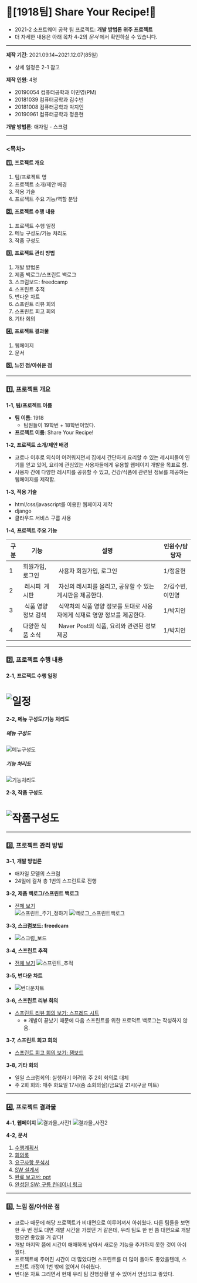 # **💛\[1918팀\] Share Your Recipe!💛**

-   2021-2 소프트웨어 공학 팀 프로젝트: **개발 방법론 위주 프로젝트**
-   더 자세한 내용은 아래 목차 4-2의 _문서_ 에서 확인하실 수 있습니다.

---

**제작 기간**: 2021.09.14~2021.12.07(85일)

-   상세 일정은 2-1 참고

**제작 인원**: 4명

-   20190054 컴퓨터공학과 이민영(PM)
-   20181039 컴퓨터공학과 김수빈
-   20181008 컴퓨터공학과 박지인
-   20190961 컴퓨터공학과 정윤현

**개발 방법론**: 애자일 - 스크럼

---

### **<목차>**

**1️⃣, 프로젝트 개요**

1.  팀/프로젝트 명
2.  프로젝트 소개/제안 배경
3.  적용 기술
4.  프로젝트 주요 기능/역할 분담

**2️⃣, 프로젝트 수행 내용**

1.  프로젝트 수행 일정
2.  메뉴 구성도/기능 처리도
3.  작품 구성도

**3️⃣, 프로젝트 관리 방법**

1.  개발 방법론
2.  제품 백로그/스프린트 백로그
3.  스크럼보드: freedcamp
4.  스프린트 추적
5.  번다운 차트
6.  스프린트 리뷰 회의
7.  스프린트 회고 회의
8.  기타 회의

**4️⃣, 프로젝트 결과물**

1.  웹페이지
2.  문서

**5️⃣, 느낀 점/아쉬운 점**

---

### **1️⃣, 프로젝트 개요**

**1-1, 팀/프로젝트 이름**

-   **팀 이름**: 1918
    -   팀원들이 19학번 + 18학번이었다.
-   **프로젝트 이름**: Share Your Recipe!


**1-2, 프로젝트 소개/제안 배경**

-   코로나 이후로 외식이 어려워지면서 집에서 간단하게 요리할 수 있는 레시피들이 인기를 얻고 있어, 요리에 관심있는 사용자들에게 유용할 웹페이지 개발을 목표로 함.
-   사용자 간에 다양한 레시피를 공유할 수 있고, 건강/식품에 관련된 정보를 제공하는 웹페이지를 제작함.


**1-3, 적용 기술**

-   html/css/javascript를 이용한 웹페이지 제작
-   django
-   클라우드 서비스 구름 사용


**1-4, 프로젝트 주요 기능**

| 구분 | 기능 | 설명 | 인원수/담당자 |
| --- | --- | --- | --- |
| 1 | 회원가입, 로그인  |  사용자 회원가입, 로그인 | 1/정윤현 |
| 2 |  레시피  게시판 |  자신의 레시피를 올리고, 공유할 수 있는 게시판을 제공한다. | 2/김수빈, 이민영 |
| 3 |  식품 영양 정보 검색 |  식약처의 식품 영양 정보를 토대로 사용자에게 식재료 영양 정보를 제공한다. | 1/박지인       |
| 4 | 다양한 식품 소식 |  Naver Post의 식품, 요리와 관련된 정보 제공 | 1/박지인       |

---

### **2️⃣, 프로젝트 수행 내용**

**2-1, 프로젝트 수행 일정**
# ![일정](https://user-images.githubusercontent.com/61674991/146735498-61e7dbb7-585c-4dff-af9f-bc141d526e3f.png)

**2-2, 메뉴 구성도/기능 처리도**
##### 메뉴 구성도
![메뉴구성도](https://user-images.githubusercontent.com/61674991/146735504-3e4df990-f6b6-4971-8f3d-4de3d9cb07b6.JPG)

##### 기능 처리도
![기능처리도](https://user-images.githubusercontent.com/61674991/146735500-3e701465-ea21-4c1a-b72d-e2bcfb062a7f.JPG)

**2-3, 작품 구성도**
# ![작품구성도](https://user-images.githubusercontent.com/61674991/146735509-06308fc2-386e-42ec-9ca3-5e22b7519d7c.JPG)

---

### **3️⃣, 프로젝트 관리 방법**

**3-1, 개발 방법론**

-   애자일 모델의 스크럼
-   24일에 걸쳐 총 1번의 스프린트로 진행 

**3-2, 제품 백로그/스프린트 백로그**
- [전체 보기](https://docs.google.com/spreadsheets/d/14ES1psx6KkkMwHEBY1Dvnb17dqddb_smVlrbOsLRGjg/edit?usp=sharing)  
![스프린트_주기_정하기](https://user-images.githubusercontent.com/61674991/146736233-50eb62ad-9ec1-4194-9029-e2fe10104c2a.JPG)
![백로그_스프린트백로그](https://user-images.githubusercontent.com/61674991/146736242-f93f6f3f-c3f8-4f5d-874f-92a84614744e.JPG)


**3-3, 스크럼보드: freedcam**
- ![스크럼_보드](https://user-images.githubusercontent.com/61674991/146736658-b9c48b35-f887-4135-bf7e-13c6b2d6f9ed.png)


**3-4, 스프린트 추적**
- [전체 보기](https://docs.google.com/spreadsheets/d/1HH5JimniXAJBkuMiNddJ1uYC7PEFowd13S3PJkiKeLQ/edit?usp=sharing)
![스프린트_추적](https://user-images.githubusercontent.com/61674991/146736787-150c49c0-300b-4339-b8c7-bc5fa864774f.JPG)


**3-5, 번다운 차트**
- ![번다운차트](https://user-images.githubusercontent.com/61674991/146736921-7fb3a5fc-4658-463f-aec5-6e4256488dea.JPG)


**3-6, 스프린트 리뷰 회의**
- [스프린트 리뷰 회의 보기: 스프레드 시트](https://docs.google.com/spreadsheets/d/1NnA6-j_QBgJbPciR7R26sk20E8wAqijMQrnW8e5lUFM/edit?usp=sharing)
    -   ※ 개발이 끝났기 때문에 다음 스프린트를 위한 프로덕트 백로그는 작성하지 않음.

**3-7, 스프린트 회고 회의**
- [스프린트 회고 회의 보기: 잼보드](https://jamboard.google.com/d/1RLVjMjAgUIQ5BN8QwhFniixicGM5GryR56KQjlVfvOw/edit?usp=sharing)

**3-8, 기타 회의**

-   일일 스크럼회의: 실행하기 어려워 주 2회 회의로 대체
-   주 2회 회의: 매주 화요일 17시(줌 소회의실)/금요일 21시(구글 미트)

---

### **4️⃣, 프로젝트 결과물**

**4-1, 웹페이지**
![결과물_사진1](https://user-images.githubusercontent.com/61674991/146884243-73614ab3-90fb-4603-b1a4-68a4534baa48.png)
![결과물_사진2](https://user-images.githubusercontent.com/61674991/146884250-b7f3c68d-5648-4176-aa25-309fe5488bd4.png)


**4-2, 문서**

1.  [수행계획서](https://docs.google.com/document/d/1AkL9s3A_UnxywnPjAKztkgjIgS64OijKaWDJ1Hi7Ffg/edit?usp=sharing)
2.  [회의록](https://docs.google.com/spreadsheets/d/1efsfv7KjGN_QKApZw-XoXTU3IxGY87p0i-u8KbN0CNs/edit?usp=sharing)
3.  [요구사항 분석서](https://docs.google.com/document/d/1I1g1d20tljeA-jKuOKwjwD1y9Z0XOjxs3nXp4SZVn1Q/edit?usp=sharing)
4.  [SW 설계서](https://docs.google.com/document/d/1PW3zdLUbfdJqbOmY5vjDiCHoh2SDNBWCFft_WrgDOz4/edit?usp=sharing)
5.  [완료 보고서: ppt](https://docs.google.com/presentation/d/1fuGfd2FiFVYRRE6KpK4OjSg4vDu2f4wb/edit?usp=sharing&ouid=115616156054822868753&rtpof=true&sd=true)
6.  [완성된 SW: 구름 컨테이너 링크](https://goor.me/JN5AQ)

---

### **5️⃣, 느낌 점/아쉬운 점**

-   코로나 때문에 해당 프로젝트가 비대면으로 이루어져서 아쉬웠다. 다른 팀들을 보면 한 두 번 정도 대면 개발 시간을 가졌던 거 같은데, 우리 팀도 한 번 쯤 대면으로 개발했으면 좋았을 거 같다!
-   개발 마지막 쯤에 시간이 애매하게 남아서 새로운 기능을 추가하지 못한 것이 아쉬웠다.
-   프로젝트에 주어진 시간이 더 많았다면 스프린트를 더 많이 돌아도 좋았을텐데, 스프린트 과정이 1번 밖에 없어서 아쉬웠다.
-   번다운 차트 그리면서 현재 우리 팀 진행상황 알 수 있어서 안심되고 좋았다.

